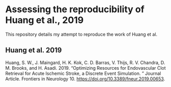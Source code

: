 # Assessing the reproducibility of Huang et al., 2019

This repository details my attempt to reproduce the work of Huang et al.


## Huang et al. 2019

Huang, S. W., J. Maingard, H. K. Kok, C. D. Barras, V. Thijs, R. V. Chandra, D. M. Brooks, and H. Asadi. 2019. “Optimizing Resources for Endovascular Clot Retrieval for Acute Ischemic Stroke, a Discrete Event Simulation. ” Journal Article. Frontiers in Neurology 10. <https://doi.org/10.3389/fneur.2019.00653>.


